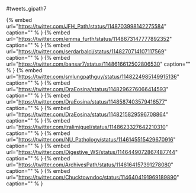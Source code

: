 #tweets_gipath7

{% embed url="https://twitter.com/JFH_Path/status/1148703998142275584"  caption="" % }
{% embed url="https://twitter.com/emma_furth/status/1148673147777892352"  caption="" % }
{% embed url="https://twitter.com/serdarbalci/status/1148270714107117569"  caption="" % }
{% embed url="https://twitter.com/bansar7/status/1148616612502806530"  caption="" % }
{% embed url="https://twitter.com/smlungpathguy/status/1148224985149915136"  caption="" % }
{% embed url="https://twitter.com/DraEosina/status/1148296276066414593"  caption="" % }
{% embed url="https://twitter.com/DraEosina/status/1148587403579416577"  caption="" % }
{% embed url="https://twitter.com/DraEosina/status/1148215829596708864"  caption="" % }
{% embed url="https://twitter.com/tralimiguel/status/1148623327642210310"  caption="" % }
{% embed url="https://twitter.com/NU_Pathology/status/1146145515429670916"  caption="" % }
{% embed url="https://twitter.com/Digestive_WS/status/1146449072867487744"  caption="" % }
{% embed url="https://twitter.com/ArchivesPath/status/1146164157391278080"  caption="" % }
{% embed url="https://twitter.com/Chucktowndoc/status/1146404191969189890"  caption="" % }
